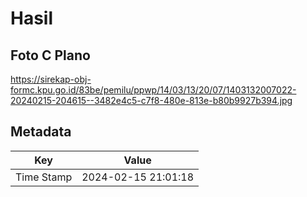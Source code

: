 # Hasil

## Foto C Plano

https://sirekap-obj-formc.kpu.go.id/83be/pemilu/ppwp/14/03/13/20/07/1403132007022-20240215-204615--3482e4c5-c7f8-480e-813e-b80b9927b394.jpg


## Metadata

| Key        | Value               |
| ---------- | ------------------- |
| Time Stamp | 2024-02-15 21:01:18 |



